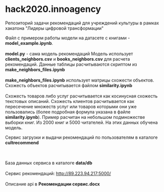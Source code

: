 # hack2020.innoagency
Репозиторий задачи рекомендаций для учреждений культуры в рамках хакатона "Лидеры цифровой трансформации"

Файл с примером работы модели на датасете с книгами - **model_example.ipynb**. 
<br><br>
**model.py** - сама модель рекомендаций
Модель использует **clients_neighbors.csv** и **books_neighbors.csv** для расчета рекомендаций. Данные таблицы расчитываются скриптом из **make_neighbors_files.ipynb**
<br><br>
**make_neighbors_files.ipynb** использует матрицы схожести объектов. Схожесть объектов расчитывается файлом **similarity.ipynb**
<br><br>
Схожесть товаров либо услуг расчитывается как косинусная схожесть текстовых описаний. Схожесть клиентов расчитывается как пересечение множеств услуг или товаров
которыми они уже пользовались (более подробная формула указана в файле **similarity.ipynb**). Пример расчитан на небольшом подмножестве выборки книг. Из 2000 книг и 5000 читателей.
На этих данных обучена модель.

Сервис загрузки и выдачи рекомендаций по пользователям в каталоге **cultrecommend**

<br><br>
База данных сервиса в каталоге **data/db**
<br><br>
Сервис рекомендаций: http://89.223.94.217:5000/
<br><br>
Описание api в **Рекомендации сервис.docx**
